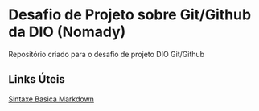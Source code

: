 # Desafio de Projeto sobre Git/Github da DIO (Nomady)
Repositório criado para o desafio de projeto DIO Git/Github

## Links Úteis
[Sintaxe Basica Markdown](https://www.markdownguide.org/basic-syntax/)
